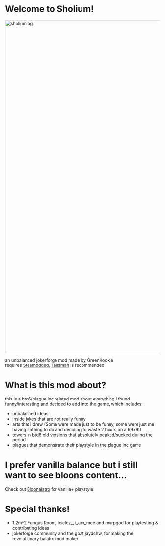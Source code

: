 # Welcome to Sholium!

<img width="1920" height="1080" alt="sholium bg" src="https://github.com/user-attachments/assets/5fbffa77-7a2c-4242-81c7-ce962d3f8e99" />

an unbalanced jokerforge mod made by GreenKookie  
requires [Steamodded](https://github.com/Steamodded/smods/releases/latest), [Talisman](https://github.com/SpectralPack/Talisman/releases/latest) is recommended

# What is this mod about?
this is a btd6/plague inc related mod about everything I found funny/interesting and decided to add into the game, which includes:
- unbalanced ideas
- inside jokes that are not really funny
- arts that I drew (Some were made just to be funny, some were just me having nothing to do and deciding to waste 2 hours on a 69x91)
- towers in btd6 old versions that absolutely peaked/sucked during the period
- plagues that demonstrate their playstyle in the plague inc game

# I prefer vanilla balance but i still want to see bloons content...
Check out [Bloonalatro](https://github.com/Amphiapple/Bloonlatro) for vanilla+ playstyle 

# Special thanks!
- 1.2m^2 Fungus Room, iciclez_, i_am_mee and murpgod for playtesting & contributing ideas
- jokerforge community and the goat jaydchw, for making the revolutionary balatro mod maker

